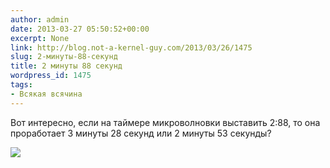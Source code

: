 ```yaml
---
author: admin
date: 2013-03-27 05:50:52+00:00
excerpt: None
link: http://blog.not-a-kernel-guy.com/2013/03/26/1475
slug: 2-минуты-88-секунд
title: 2 минуты 88 секунд
wordpress_id: 1475
tags:
- Всякая всячина
---
```


Вот интересно, если на таймере микроволновки выставить 2:88, то она проработает 3 минуты 28 секунд или 2 минуты 53 секунды? 

[![](/2013/03/IMG_20130324_190144-300x164.jpg)](/2013/03/IMG_20130324_190144.jpg)
